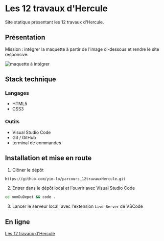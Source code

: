 # Les 12 travaux d'Hercule

Site statique présentant les 12 travaux d'Hercule.

## Présentation

Mission : intégrer la maquette à partir de l'image ci-dessous et rendre le site responsive.

![maquette à intégrer](https://github.com/yin-lo/parcours_12travauxHercule/new/main/modele/resultat-desktop.jpg)

## Stack technique

### Langages

- HTML5
- CSS3

### Outils

- Visual Studio Code
- Git / GitHub
- terminal de commandes

## Installation et mise en route

1. Clôner le dépôt

```sh
https://github.com/yin-lo/parcours_12travauxHercule.git
```

2. Entrer dans le dépôt local et l'ouvrir avec Visual Studio Code


```sh
cd nomDuDepot && code .
```

3. Lancer le serveur local, avec l'extension `Live Server` de VSCode

## En ligne

[Les 12 travaux d'Hercule](https://yin-lo.github.io/parcours_12travauxHercule/index.html)
